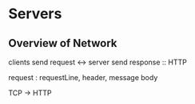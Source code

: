 # Servers

## Overview of Network

clients send request <-> server send response :: HTTP

request : requestLine, header, message body



TCP -> HTTP